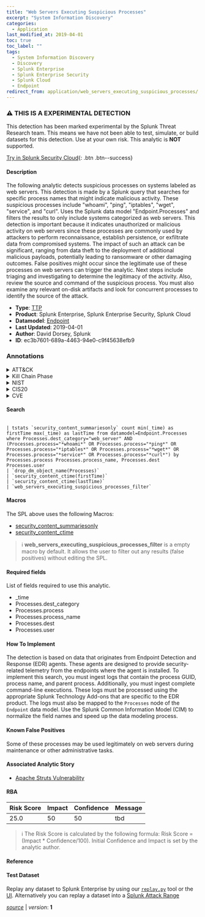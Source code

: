 ```yaml
---
title: "Web Servers Executing Suspicious Processes"
excerpt: "System Information Discovery"
categories:
  - Application
last_modified_at: 2019-04-01
toc: true
toc_label: ""
tags:
  - System Information Discovery
  - Discovery
  - Splunk Enterprise
  - Splunk Enterprise Security
  - Splunk Cloud
  - Endpoint
redirect_from: application/web_servers_executing_suspicious_processes/
---
```


### :warning: THIS IS A EXPERIMENTAL DETECTION
This detection has been marked experimental by the Splunk Threat Research team. This means we have not been able to test, simulate, or build datasets for this detection. Use at your own risk. This analytic is **NOT** supported.


[Try in Splunk Security Cloud](https://www.splunk.com/en_us/cyber-security.html){: .btn .btn--success}

#### Description

The following analytic detects suspicious processes on systems labeled as web servers. This detection is made by a Splunk query that searches for specific process names that might indicate malicious activity. These suspicious processes include &#34;whoami&#34;, &#34;ping&#34;, &#34;iptables&#34;, &#34;wget&#34;, &#34;service&#34;, and &#34;curl&#34;. Uses the Splunk data model &#34;Endpoint.Processes&#34; and filters the results to only include systems categorized as web servers. This detection is important because it indicates unauthorized or malicious activity on web servers since these processes are commonly used by attackers to perform reconnaissance, establish persistence, or exfiltrate data from compromised systems. The impact of such an attack can be significant, ranging from data theft to the deployment of additional malicious payloads, potentially leading to ransomware or other damaging outcomes. False positives might occur since the legitimate use of these processes on web servers can trigger the analytic. Next steps include triaging and investigating to determine the legitimacy of the activity. Also, review the source and command of the suspicious process. You must also examine any relevant on-disk artifacts and look for concurrent processes to identify the source of the attack.

- **Type**: [TTP](https://github.com/splunk/security_content/wiki/Detection-Analytic-Types)
- **Product**: Splunk Enterprise, Splunk Enterprise Security, Splunk Cloud
- **Datamodel**: [Endpoint](https://docs.splunk.com/Documentation/CIM/latest/User/Endpoint)
- **Last Updated**: 2019-04-01
- **Author**: David Dorsey, Splunk
- **ID**: ec3b7601-689a-4463-94e0-c9f45638efb9

### Annotations
<details>
  <summary>ATT&CK</summary>

<div markdown="1">

#### [ATT&CK](https://attack.mitre.org/)

| ID          | Technique   | Tactic         |
| ----------- | ----------- |--------------- |
| [T1082](https://attack.mitre.org/techniques/T1082/) | System Information Discovery | Discovery |

</div>
</details>


<details>
  <summary>Kill Chain Phase</summary>

<div markdown="1">

* Exploitation


</div>
</details>


<details>
  <summary>NIST</summary>

<div markdown="1">

* DE.CM



</div>
</details>

<details>
  <summary>CIS20</summary>

<div markdown="1">

* CIS 10



</div>
</details>

<details>
  <summary>CVE</summary>

<div markdown="1">


</div>
</details>


#### Search

```

| tstats `security_content_summariesonly` count min(_time) as firstTime max(_time) as lastTime from datamodel=Endpoint.Processes where Processes.dest_category="web_server" AND (Processes.process="*whoami*" OR Processes.process="*ping*" OR Processes.process="*iptables*" OR Processes.process="*wget*" OR Processes.process="*service*" OR Processes.process="*curl*") by Processes.process Processes.process_name, Processes.dest Processes.user
| `drop_dm_object_name(Processes)` 
| `security_content_ctime(firstTime)` 
| `security_content_ctime(lastTime)` 
| `web_servers_executing_suspicious_processes_filter`
```

#### Macros
The SPL above uses the following Macros:
* [security_content_summariesonly](https://github.com/splunk/security_content/blob/develop/macros/security_content_summariesonly.yml)
* [security_content_ctime](https://github.com/splunk/security_content/blob/develop/macros/security_content_ctime.yml)

> :information_source:
> **web_servers_executing_suspicious_processes_filter** is a empty macro by default. It allows the user to filter out any results (false positives) without editing the SPL.



#### Required fields
List of fields required to use this analytic.
* _time
* Processes.dest_category
* Processes.process
* Processes.process_name
* Processes.dest
* Processes.user



#### How To Implement
The detection is based on data that originates from Endpoint Detection and Response (EDR) agents. These agents are designed to provide security-related telemetry from the endpoints where the agent is installed. To implement this search, you must ingest logs that contain the process GUID, process name, and parent process. Additionally, you must ingest complete command-line executions. These logs must be processed using the appropriate Splunk Technology Add-ons that are specific to the EDR product. The logs must also be mapped to the `Processes` node of the `Endpoint` data model. Use the Splunk Common Information Model (CIM) to normalize the field names and speed up the data modeling process.
#### Known False Positives
Some of these processes may be used legitimately on web servers during maintenance or other administrative tasks.

#### Associated Analytic Story
* [Apache Struts Vulnerability](/stories/apache_struts_vulnerability)




#### RBA

| Risk Score  | Impact      | Confidence   | Message      |
| ----------- | ----------- |--------------|--------------|
| 25.0 | 50 | 50 | tbd |


> :information_source:
> The Risk Score is calculated by the following formula: Risk Score = (Impact * Confidence/100). Initial Confidence and Impact is set by the analytic author.


#### Reference


#### Test Dataset
Replay any dataset to Splunk Enterprise by using our [`replay.py`](https://github.com/splunk/attack_data#using-replaypy) tool or the [UI](https://github.com/splunk/attack_data#using-ui).
Alternatively you can replay a dataset into a [Splunk Attack Range](https://github.com/splunk/attack_range#replay-dumps-into-attack-range-splunk-server)




[*source*](https://github.com/splunk/security_content/tree/develop/detections/experimental/application/web_servers_executing_suspicious_processes.yml) \| *version*: **1**